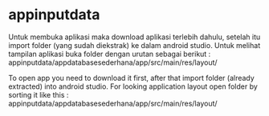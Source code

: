 # appinputdata
Untuk membuka aplikasi maka download aplikasi terlebih dahulu, setelah itu import folder (yang sudah diekstrak) ke dalam android studio.
Untuk melihat tampilan aplikasi buka folder dengan urutan sebagai berikut : appinputdata/appdatabasesederhana/app/src/main/res/layout/


To open app you need to download it first, after that import folder (already extracted) into android studio.
For looking application layout open folder by sorting it like this : appinputdata/appdatabasesederhana/app/src/main/res/layout/

